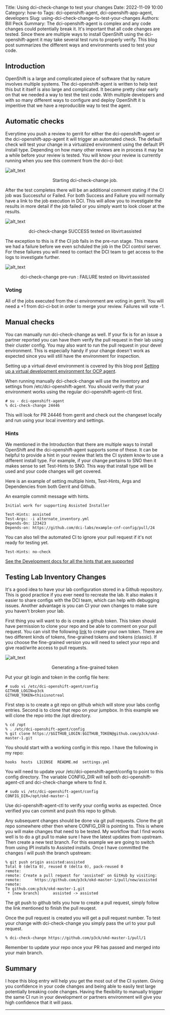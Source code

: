 Title: Using dci-check-change to test your changes
Date: 2022-11-09 10:00
Category: how-to
Tags: dci-openshift-agent, dci-openshift-app-agent, developers
Slug: using-dci-check-change-to-test-your-changes
Authors: Bill Peck
Summary: The dci-openshift-agent is complex and any code changes could potentially break it.  It's important that all code changes are tested.  Since there are multiple ways to install OpenShift using the dci-openshift-agent it may take several test runs to properly verify.  This blog post summarizes the different ways and environments used to test your code.


## Introduction

OpenShift is a large and complicated piece of software that by nature involves multiple systems.  The dci-openshift-agent is written to help test this but it itself is also large and complicated.  It became pretty clear early on that we needed a way to test the test code.  With multiple developers and with so many different ways to configure and deploy OpenShift it is imperitive that we have a reproducible way to test the agent.

## Automatic checks

Everytime you push a review to gerrit for either the dci-openshift-agent or the dci-openshift-app-agent it will trigger an automated check.  The default check will test your change in a virtualized environment using the default IPI install type.  Depending on how many other reviews are in process it may be a while before your review is tested.  You will know your review is currently running when you see this comment from the dci-ci-bot:

![alt_text]({filename}/images/2022-06-03-using-dci-check-change-gerrit-started-check.png)
<center>Starting dci-check-change job.</center>

After the test completes there will be an additional comment stating if the CI job was Successful or Failed.  For both Success and Failure you will normally have a link to the job execution in DCI.  This will allow you to investigate the results in more detail if the job failed or you simply want to look closer at the results.

![alt_text]({filename}/images/2022-06-03-using-dci-check-change-gerrit-success.png)
<center>dci-check-change SUCCESS tested on libvirt:assisted</center>

The exception to this is if the CI job fails in the pre-run stage.  This means we had a failure before we even schduled the job in the DCI control server.  For these failures you will need to contact the DCI team to get access to the logs to investigate further.

![alt_text]({filename}/images/2022-06-03-using-dci-check-change-gerrit-pre-run-failure.png)
<center>dci-check-change pre-run : FAILURE tested on libvirt:assisted</center>

### Voting

All of the jobs executed from the ci environment are voting in gerrit.  You will need a +1 from dci-ci-bot in order to merge your review.  Failures will vote -1.

## Manual checks

You can manually run dci-check-change as well.  If your fix is for an issue a partner reported you can have them verify the pull request in their lab using their cluster config.  You may also want to run the pull request in your devel environment.  This is especially handy if your change doesn't work as expected since you will still have the environment for inspection.

Setting up a virtual devel environment is covered by this blog post [Setting up a virtual development environment for OCP agent](https://blog.distributed-ci.io/setting-up-a-virtual-development-environment-for-ocp-agent.html).

When running manually dci-check-change will use the inventory and settings from /etc/dci-openshift-agent.  You should verify that your environment works using the regular dci-openshift-agent-ctl first.

    # su - dci-openshift-agent
    % dci-check-change 24446

This will look for PR 24446 from gerrit and check out the changeset locally and run using your local inventory and settings.

### Hints

We mentioned in the Introduction that there are multiple ways to install OpenShift and the dci-openshift-agent supports some of these.  It can be helpful to provide a hint in your review that lets the CI system know to use a different install type.  For example, if your change pertains to SNO then it makes sense to set Test-Hints to SNO.  This way that install type will be used and your code changes will get covered.

Here is an example of setting multiple hints, Test-Hints, Args and Dependencies from both Gerrit and Github.

An example commit message with hints.

    Initial work for supporting Assisted Installer

    Test-Hints: assisted
    Test-Args: -i alternate_inventory.yml
    Depends-On: 123423
    Depends-on: https://github.com/dci-labs/example-cnf-config/pull/24

You can also tell the automated CI to ignore your pull request if it's not ready for testing yet.

    Test-Hints: no-check

[See the Development docs for all the hints that are supported](https://docs.distributed-ci.io/dci-openshift-agent/docs/development/#advanced)

## Testing Lab Inventory Changes

It's a good idea to have your lab configuration stored in a Github repository.  This is good practice if you ever need to recreate the lab.  It also makes it easier to share configs with the DCI team, which can help with debugging issues.  Another advantage is you can CI your own changes to make sure you haven't broken your lab.

First thing you will want to do is create a github token.  This token should have permission to clone your repo and be able to comment on your pull request.  You can visit the following [link](https://github.com/settings/apps) to create your own token.  There are two different kinds of tokens, fine-grained tokens and tokens (classic).  If you choose the fine-grained version you will need to select your repo and give read/write access to pull requests.

![alt_text]({filename}/images/2022-11-09-using-dci-check-change-github-token.png)
<center>Generating a fine-grained token</center>

Put your git login and token in the config file here:

    # sudo vi /etc/dci-openshift-agent/config
    GITHUB_LOGIN=p3ck
    GITHUB_TOKEN=thisisnotreal

First step is to create a git repo on github which will store your labs config entries.  Second is to clone that repo on your jumpbox.  In this example we will clone the repo into the /opt directory.

    % cd /opt
    % . /etc/dci-openshift-agent/config
    % git clone https://$GITHUB_LOGIN:$GITHUB_TOKEN@github.com/p3ck/okd-master-1.git

You should start with a working config in this repo.  I have the following in my repo:

    hooks  hosts  LICENSE  README.md  settings.yml

You will need to update your /etc/dci-openshift-agent/config to point to this config directory.  The variable CONFIG_DIR will tell both dci-openshift-agent-ctl and dci-check-change where to find it.

    # sudo vi /etc/dci-openshift-agent/config
    CONFIG_DIR=/opt/okd-master-1

Use dci-openshift-agent-ctl to verify your config works as expected.  Once verified you can commit and push this repo to github.

Any subsequent changes should be done via git pull requests.  Clone the git repo somewhere other then where CONFIG_DIR is pointing to.  This is where you will make changes that need to be tested.  My workflow that I find works well is to do a git pull to make sure I have the latest updates from upstream.  Then create a new test branch.  For this example we are going to switch from using IPI installs to Assisted installs.  Once I have committed the changes I will push the branch upstream:

    % git push origin assisted:assisted
    Total 0 (delta 0), reused 0 (delta 0), pack-reused 0
    remote:
    remote: Create a pull request for 'assisted' on GitHub by visiting:
    remote:      https://github.com/p3ck/okd-master-1/pull/new/assisted
    remote:
    To github.com:p3ck/okd-master-1.git
     * [new branch]      assisted -> assisted

The git push to github tells you how to create a pull request, simply follow the link mentioned to finish the pull reuqest.

Once the pull request is created you will get a pull request number.  To test your change with dci-check-change you simply pass the url to your pull request.

    % dci-check-change https://github.com/p3ck/okd-master-1/pull/1

Remember to update your repo once your PR has passed and merged into your main branch.

## Summary

I hope this blog entry will help you get the most out of the CI system.  Giving you confidence in your code changes and being able to easily test large potentially breaking code changes.  Having the flexibility to manually trigger the same CI run in your development or partners environment will give you high confidence that it will pass.

---
